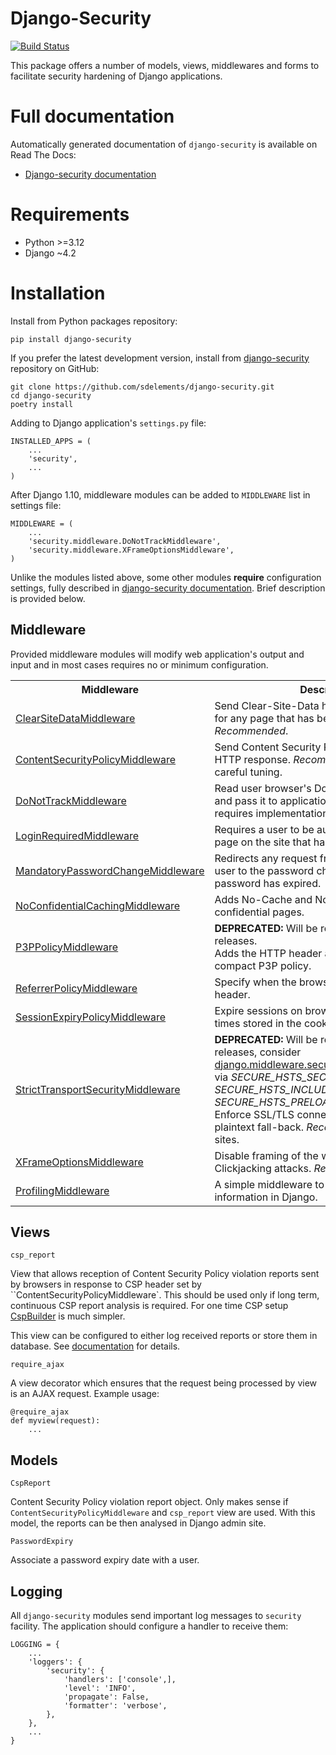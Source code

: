# Django-Security

[![Build Status](https://travis-ci.org/sdelements/django-security.svg?branch=master)](https://travis-ci.org/sdelements/django-security)

This package offers a number of models, views, middlewares and forms to facilitate security hardening of Django applications.

# Full documentation

Automatically generated documentation of `django-security` is available on Read The Docs:

* [Django-security documentation](http://django-security.readthedocs.org/en/master/)

# Requirements

* Python >=3.12
* Django  ~4.2

# Installation

Install from Python packages repository:

    pip install django-security

If you prefer the latest development version, install from
[django-security](https://github.com/sdelements/django-security) repository on GitHub:

    git clone https://github.com/sdelements/django-security.git
    cd django-security
    poetry install

Adding to Django application's `settings.py` file:

    INSTALLED_APPS = (
        ...
        'security',
        ...
    )

After Django 1.10, middleware modules can be added to `MIDDLEWARE` list in settings file:

    MIDDLEWARE = (
        ...
        'security.middleware.DoNotTrackMiddleware',
        'security.middleware.XFrameOptionsMiddleware',
    )

Unlike the modules listed above, some other modules **require**  configuration settings,
fully described in [django-security documentation](http://django-security.readthedocs.org/en/latest/).
Brief description is provided below.

## Middleware

Provided middleware modules will modify web application's output and input and in most cases requires no
or minimum configuration.

<table>

<tr>
<th>Middleware</th>
<th>Description</th>
<th>Configuration</th>
</tr>

<tr>
<td><a href="http://django-security.readthedocs.org/en/latest/#security.middleware.ClearSiteDataMiddleware">ClearSiteDataMiddleware</a></td>
<td>Send Clear-Site-Data header in HTTP response for any page that has been whitelisted. <em>Recommended</em>.</td>
<td>Required.</td>
</tr>

<tr>
<td><a href="http://django-security.readthedocs.org/en/latest/#security.middleware.ContentSecurityPolicyMiddleware">ContentSecurityPolicyMiddleware</a></td>
<td>Send Content Security Policy (CSP) header in HTTP response. <em>Recommended,</em> requires careful tuning.</td>
<td>Required.</td>
</tr>

<tr>
<td><a href="http://django-security.readthedocs.org/en/latest/#security.middleware.DoNotTrackMiddleware">DoNotTrackMiddleware</a></td>
<td>Read user browser's DoNotTrack preference and pass it to application.  <em>Recommended,</em> requires implementation in views and templates.</td>
<td>None.</td>
</tr>

<tr>
<td><a href="http://django-security.readthedocs.org/en/latest/#security.middleware.LoginRequiredMiddleware">LoginRequiredMiddleware</a></td>
<td>Requires a user to be authenticated to view any page on the site that hasn't been white listed.</td>
<td>Required.</td>
</tr>

<tr>
<td><a href="http://django-security.readthedocs.org/en/latest/#security.middleware.MandatoryPasswordChangeMiddleware">MandatoryPasswordChangeMiddleware</a></td>
<td>Redirects any request from an authenticated user to the password change form if that user's password has expired.</td>
<td>Required.</td>
</tr>

<tr>
<td><a href="http://django-security.readthedocs.org/en/latest/#security.middleware.NoConfidentialCachingMiddleware">NoConfidentialCachingMiddleware</a></td>
<td>Adds No-Cache and No-Store headers to confidential pages.</td>
<td>Required.</td>
</tr>

<tr>
<td><a href="http://django-security.readthedocs.org/en/latest/#security.middleware.P3PPolicyMiddleware">P3PPolicyMiddleware</a></td>
<td><b>DEPRECATED: </b>Will be removed in future releases.<br/>Adds the HTTP header attribute specifying compact P3P policy.</td>
<td>Required.</td>
</tr>

<tr>
<td><a href="http://django-security.readthedocs.org/en/latest/#security.middleware.ReferrerPolicyMiddleware">ReferrerPolicyMiddleware</a></td>
<td>Specify when the browser will set a `Referer` header.</td>
<td>Optional.</td>
</tr>

<tr>
<td><a href="http://django-security.readthedocs.org/en/latest/#security.middleware.SessionExpiryPolicyMiddleware">SessionExpiryPolicyMiddleware</a></td>
<td>Expire sessions on browser close, and on expiry times stored in the cookie itself.</td>
<td>Required.</td>
</tr>

<tr>
<td><a href="http://django-security.readthedocs.org/en/latest/#security.middleware.StrictTransportSecurityMiddleware">StrictTransportSecurityMiddleware</a></td>
<td><b>DEPRECATED: </b>Will be removed in future releases, consider <a href="https://docs.djangoproject.com/en/1.11/ref/middleware/#django.middleware.security.SecurityMiddleware">django.middleware.security.SecurityMiddleware</a> via <i>SECURE_HSTS_SECONDS</i>, <i>SECURE_HSTS_INCLUDE_SUBDOMAINS</i> and <i>SECURE_HSTS_PRELOAD</i> settings.<br/>Enforce SSL/TLS connection and disable plaintext fall-back. <em>Recommended</em> for SSL/TLS sites.</td>
<td>Optional.</td>
</tr>

<tr>
<td><a href="http://django-security.readthedocs.org/en/latest/#security.middleware.XFrameOptionsMiddleware">XFrameOptionsMiddleware</a></td>
<td>Disable framing of the website, mitigating Clickjacking attacks. <em>Recommended.</em></td>
<td>Optional.</td>
</tr>

<tr>
<td><a href="http://django-security.readthedocs.org/en/latest/#security.middleware.ProfilingMiddleware">ProfilingMiddleware</a></td>
<td>A simple middleware to capture useful profiling information in Django.</td>
<td>Optional.</td>
</tr>

</table>

## Views

`csp_report`

View that allows reception of Content Security Policy violation reports sent by browsers in response
to CSP header set by ``ContentSecurityPolicyMiddleware`. This should be used only if long term, continuous CSP report
analysis is required. For one time CSP setup [CspBuilder](http://cspbuilder.info/) is much simpler.

This view can be configured to either log received reports or store them in database.
See [documentation](http://django-security.readthedocs.org/en/latest/#security.views.csp_report) for details.

`require_ajax`

A view decorator which ensures that the request being processed by view is an AJAX request. Example usage:

    @require_ajax
    def myview(request):
        ...

## Models

`CspReport`

Content Security Policy violation report object. Only makes sense if `ContentSecurityPolicyMiddleware` and `csp_report` view are used.
With this model, the reports can be then analysed in Django admin site.

`PasswordExpiry`

Associate a password expiry date with a user.

## Logging

All `django-security` modules send important log messages to `security` facility. The application should configure a handler to receive them:

    LOGGING = {
        ...
        'loggers': {
            'security': {
                'handlers': ['console',],
                'level': 'INFO',
                'propagate': False,
                'formatter': 'verbose',
            },
        },
        ...
    }
